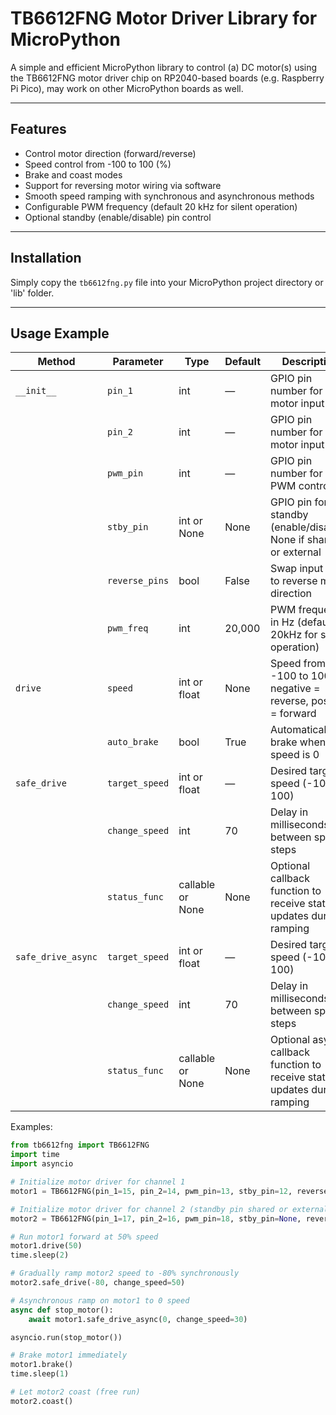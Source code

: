 # TB6612FNG Motor Driver Library for MicroPython

A simple and efficient MicroPython library to control (a) DC motor(s) using the TB6612FNG motor driver chip on RP2040-based boards (e.g. Raspberry Pi Pico), may work on other MicroPython boards as well.

---

## Features

- Control motor direction (forward/reverse)
- Speed control from -100 to 100 (%)
- Brake and coast modes
- Support for reversing motor wiring via software
- Smooth speed ramping with synchronous and asynchronous methods
- Configurable PWM frequency (default 20 kHz for silent operation)
- Optional standby (enable/disable) pin control

---

## Installation

Simply copy the `tb6612fng.py` file into your MicroPython project directory or 'lib' folder.

---

## Usage Example

| Method            | Parameter      | Type            | Default   | Description                                                  |
|-------------------|----------------|-----------------|-----------|--------------------------------------------------------------|
| `__init__`        | `pin_1`        | int             | —         | GPIO pin number for motor input IN1                          |
|                   | `pin_2`        | int             | —         | GPIO pin number for motor input IN2                          |
|                   | `pwm_pin`      | int             | —         | GPIO pin number for PWM control                              |
|                   | `stby_pin`     | int or None     | None      | GPIO pin for standby (enable/disable), None if shared or external |
|                   | `reverse_pins` | bool            | False     | Swap input pins to reverse motor direction                   |
|                   | `pwm_freq`     | int             | 20,000    | PWM frequency in Hz (default 20kHz for silent operation)     |
| `drive`           | `speed`        | int or float    | None      | Speed from -100 to 100; negative = reverse, positive = forward |
|                   | `auto_brake`   | bool            | True      | Automatically brake when speed is 0                          |
| `safe_drive`      | `target_speed` | int or float    | —         | Desired target speed (-100 to 100)                           |
|                   | `change_speed` | int             | 70        | Delay in milliseconds between speed steps                    |
|                   | `status_func`  | callable or None| None      | Optional callback function to receive status updates during ramping |
| `safe_drive_async`| `target_speed` | int or float    | —         | Desired target speed (-100 to 100)                           |
|                   | `change_speed` | int             | 70        | Delay in milliseconds between speed steps                    |
|                   | `status_func`  | callable or None| None      | Optional async callback function to receive status updates during ramping |


Examples:

```python
from tb6612fng import TB6612FNG
import time
import asyncio

# Initialize motor driver for channel 1
motor1 = TB6612FNG(pin_1=15, pin_2=14, pwm_pin=13, stby_pin=12, reverse_pins=False)

# Initialize motor driver for channel 2 (standby pin shared or externally handled)
motor2 = TB6612FNG(pin_1=17, pin_2=16, pwm_pin=18, stby_pin=None, reverse_pins=False)

# Run motor1 forward at 50% speed
motor1.drive(50)
time.sleep(2)

# Gradually ramp motor2 speed to -80% synchronously
motor2.safe_drive(-80, change_speed=50)

# Asynchronous ramp on motor1 to 0 speed
async def stop_motor():
    await motor1.safe_drive_async(0, change_speed=30)

asyncio.run(stop_motor())

# Brake motor1 immediately
motor1.brake()
time.sleep(1)

# Let motor2 coast (free run)
motor2.coast()
